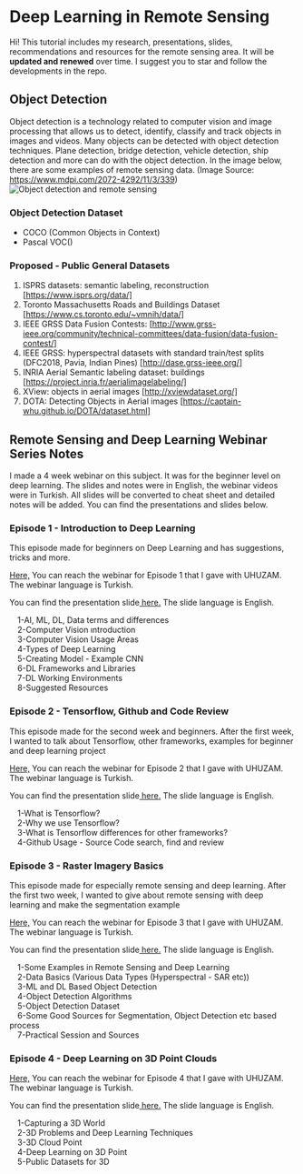 # Deep Learning in Remote Sensing
<p>Hi! This tutorial includes my research, presentations, slides, recommendations and resources for the remote sensing area. It will be <b>updated and renewed</b> over time. I suggest you to star and follow the developments in the repo. </p>

## Object Detection 
Object detection is a technology related to computer vision and image processing that allows us to detect, identify, classify and track objects in images and videos. Many objects can be detected with object detection techniques. Plane detection, bridge detection, vehicle detection, ship detection and more can do with the object detection. In the image below, there are some examples of remote sensing data. (Image Source: https://www.mdpi.com/2072-4292/11/3/339)
![Object detection and remote sensing](https://github.com/irem-komurcu/remote-sensing-deep-learning/blob/main/object-detection-example-remote-sensing.png)

### Object Detection Dataset
-   COCO (Common Objects in Context)
-   Pascal VOC()

### Proposed - Public General Datasets
 1. ISPRS datasets: semantic labeling, reconstruction
 [https://www.isprs.org/data/]
 2. Toronto Massachusetts Roads and Buildings Dataset 
 [https://www.cs.toronto.edu/~vmnih/data/]
 3. IEEE GRSS Data Fusion Contests: 
 [http://www.grss-ieee.org/community/technical-committees/data-fusion/data-fusion-contest/]
 4. IEEE GRSS: hyperspectral datasets with standard train/test splits (DFC2018, Pavia, Indian Pines) 
[http://dase.grss-ieee.org/]
 5. INRIA Aerial Semantic labeling dataset: buildings [https://project.inria.fr/aerialimagelabeling/]
 6. XView: objects in aerial images 
 [http://xviewdataset.org/]
 7. DOTA: Detecting Objects in Aerial images 
 [https://captain-whu.github.io/DOTA/dataset.html]


## Remote Sensing and Deep Learning Webinar Series Notes
I made a 4 week webinar on this subject. It was for the beginner level on deep learning. The slides and notes were in English, the webinar videos were in Turkish. All slides will be converted to cheat sheet and detailed notes will be added. You can find the presentations and slides below. 

### Episode 1 - Introduction to Deep Learning
<p>This episode made for beginners on Deep Learning and has suggestions, tricks and more.</p>
<p><a href="https://www.youtube.com/watch?v=eaZxS4nzIrI&t=1890s">Here,</a> You can reach the webinar for Episode 1 that I gave with UHUZAM. The webinar language is Turkish.</p>
<p>You can find the presentation slide<a href="https://github.com/irem-komurcu/remote-sensing-deep-learning/blob/main/1-Introduction-to-Deep-Learning.pdf"> here.</a> The slide language is English.</p>
<p>
&emsp;1-AI, ML, DL, Data terms and differences<br>
&emsp;2-Computer Vision ıntroduction<br>
&emsp;3-Computer Vision Usage Areas<br>
&emsp;4-Types of Deep Learning<br>
&emsp;5-Creating Model - Example CNN<br>
&emsp;6-DL Frameworks and Libraries<br>
&emsp;7-DL Working Environments<br>
&emsp;8-Suggested Resources<br>
</p>


### Episode 2 - Tensorflow, Github and Code Review
<p>This episode made for the second week and beginners. After the first week, I wanted to talk about Tensorflow, other frameworks, examples for beginner and deep learning project</p>
<p><a href="https://www.youtube.com/watch?v=2qE5rmhmyQc&t=5s&ab_channel=UHUZAMCSCRSUHUZAMCSCRS">Here,</a> You can reach the webinar for Episode 2 that I gave with UHUZAM. The webinar language is Turkish.</p>
<p>You can find the presentation slide<a href="https://github.com/irem-komurcu/remote-sensing-deep-learning/blob/main/2-TensorFlow-and-Code-Review.pdf"> here.</a> The slide language is English.</p>
<p>
&emsp;1-What is Tensorflow?<br>
&emsp;2-Why we use Tensorflow?<br>
&emsp;3-What is Tensorflow differences for other frameworks?<br>
&emsp;4-Github Usage - Source Code search, find and review<br>
</p>

### Episode 3 - Raster Imagery Basics 
<p>This episode made for especially remote sensing and deep learning. After the first two week, I wanted to give about remote sensing with deep learning and make the segmentation example</p>
<p><a href="https://www.youtube.com/watch?v=xURCt5VX1hU&ab_channel=UHUZAMCSCRSUHUZAMCSCRS">Here,</a> You can reach the webinar for Episode 3 that I gave with UHUZAM. The webinar language is Turkish.</p>
<p>You can find the presentation slide<a href="https://github.com/irem-komurcu/remote-sensing-deep-learning/blob/main/3-Raster-Imagery-and-Deep-Learning.pdf"> here.</a> The slide language is English.</p>

<p>
&emsp;1-Some Examples in Remote Sensing and Deep Learning<br>
&emsp;2-Data Basics (Various Data Types (Hyperspectral - SAR etc))<br>
&emsp;3-ML and DL Based Object Detection<br>
&emsp;4-Object Detection Algorithms<br>
&emsp;5-Object Detection Dataset<br>
&emsp;6-Some Good Sources for Segmentation, Object Detection etc based process<br>
&emsp;7-Practical Session and Sources
</p>

### Episode 4 - Deep Learning on 3D Point Clouds
<p><a href="https://www.youtube.com/watch?v=Fr11bsdCAvg&t=16s&ab_channel=UHUZAMCSCRS">Here,</a> You can reach the webinar for Episode 4 that I gave with UHUZAM. The webinar language is Turkish.</p>
<p>You can find the presentation slide<a href="https://github.com/irem-komurcu/remote-sensing-deep-learning/blob/main/4-Deep-Learning-on-3D%20Point-Clouds.pdf"> here.</a> The slide language is English.</p>
<p>
&emsp;1-Capturing a 3D World<br>
&emsp;2-3D Problems and Deep Learning Techniques<br>
&emsp;3-3D Cloud Point<br>
&emsp;4-Deep Learning on 3D Point<br>
&emsp;5-Public Datasets for 3D<br>
</p>

